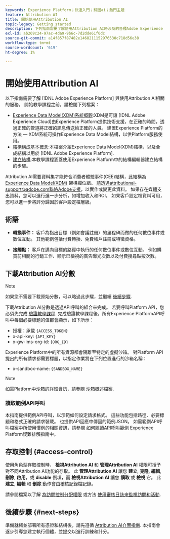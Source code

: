 ```yaml
---
keywords: Experience Platform；快速入門；歸因ai；熱門主題
feature: Attribution AI
title: 開始使用Attribution AI
topic-legacy: Getting started
description: 下列指南需要了解使用Attribution AI時涉及的各種Adobe Experience Platform服務。 開始教學課程之前，請檢閱下列檔案。
exl-id: ab269c24-97ac-4da9-9b6c-7d2dde61f0dc
source-git-commit: a14f857f87482e1468211152976530c718d56e38
workflow-type: tm+mt
source-wordcount: '619'
ht-degree: 1%

---
```


# 開始使用Attribution AI

以下指南需要了解 [!DNL Adobe Experience Platform] 與使用Attribution AI相關的服務。 開始教學課程之前，請檢閱下列檔案：

- [Experience Data Model(XDM)系統概觀](../../xdm/home.md):XDM是可讓 [!DNL Adobe Experience Cloud]由Experience Platform提供技術支援，在正確的時間，透過正確的管道將正確的訊息傳送給正確的人員。 建置Experience Platform的方法 — XDM系統可操作Experience Data Model結構，以供Platform服務使用。
- [結構構成基本概念](../../xdm/schema/composition.md):本檔案介紹Experience Data Model(XDM)結構，以及合成結構以用於 [!DNL Adobe Experience Platform].
- [建立結構](../../xdm/tutorials/create-schema-ui.md):本教學課程涵蓋使用Experience Platform中的結構編輯器建立結構的步驟。

Attribution AI需要資料集才能符合消費者體驗事件(CEE)結構，此結構為 [Experience Data Model(XDM)](../../xdm/home.md) 架構欄位組。 請透過attributionai-support@adobe.com聯絡Adobe支援，以實作或變更此資料。 如果存在媒體支出資料，您可以進行進一步分析，如增加收入和ROI。 如果客戶設定檔資料可用，您可以進一步將評分歸因於客戶設定檔層級。

## 術語

- **轉換事件：** 客戶為指出目標（例如會議註冊）的里程碑而做的任何數位事件或數位互動。 其他範例包括付費轉換、免費帳戶註冊或特徵資格。

- **接觸點：** 客戶在邁向目標的路徑中執行的任何數位事件或數位互動。 例如購買前相關的行銷工作、顯示已檢視的廣告曝光次數以及付費搜尋點按次數。

## 下載Attribution AI分數

>[!NOTE]
>
>如果您不需要下載原始分數，可以略過此步驟，並繼續 [後續步驟](#next-steps).

下載Attribution AI分數是透過API呼叫的組合來完成。 若要呼叫Platform API，您必須先完成 [驗證教學課程](https://www.adobe.com/go/platform-api-authentication-en). 完成驗證教學課程後，所有Experience PlatformAPI呼叫中每個必要標題的值都會顯示，如下所示：

- 授權：承載 `{ACCESS_TOKEN}`
- x-api-key: `{API_KEY}`
- x-gw-ims-org-id: `{ORG_ID}`

Experience Platform中的所有資源都會隔離至特定的虛擬沙箱。 對Platform API提出的所有請求都需要標題，以指定作業將在下列位置進行的沙箱名稱：

- x-sandbox-name: `{SANDBOX_NAME}`

>[!NOTE]
>
>如需Platform中沙箱的詳細資訊，請參閱 [沙箱概述檔案](../../sandboxes/home.md).

### 讀取範例API呼叫

本指南提供範例API呼叫，以示範如何設定請求格式。 這些功能包括路徑、必要標題和格式正確的請求裝載。 也提供API回應中傳回的範例JSON。 如需範例API呼叫檔案中所使用慣例的相關資訊，請參閱 [如何閱讀API呼叫範例](../../landing/troubleshooting.md) Experience Platform疑難排解指南中。

## 存取控制 {#access-control}

使用角色型存取控制時， **檢視Attribution AI** 和 **管理Attribution AI** 權限可授予對不同Attribution AI功能的存取。 此 **管理Attribution AI** 讓您 **建立**, **克隆**, **編輯**, **刪除**, **啟用**，或 **disable** 例項，而 **檢視Attribution AI** 讓您 **讀取** 或 **檢視** 它。 此 **建立**, **編輯** 和 **刪除** 動作會由稽核記錄檔記錄。

請參閱檔案以了解 [為訪問控制分配權限](../../../help/access-control/home.md) 或方法 [使用審核日誌來監視訪問和活動](../../../help/landing/governance-privacy-security/audit-logs/overview.md).

## 後續步驟 {#next-steps}

準備就緒並部署所有憑證和結構後，請先遵循 [Attribution AI介面指南](./user-guide.md). 本指南會逐步引導您建立執行個體，並提交以進行訓練和計分。
